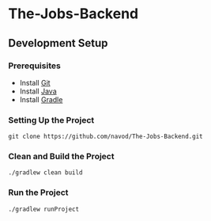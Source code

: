 # The-Jobs-Backend

## Development Setup

### Prerequisites

- Install [Git](https://git-scm.com/downloads)
- Install [Java](https://openjdk.org/install/)
- Install [Gradle](https://gradle.org/install/)

### Setting Up the Project

```shell
git clone https://github.com/navod/The-Jobs-Backend.git
```

### Clean and Build the Project

```shell
./gradlew clean build
```

### Run the Project

```shell
./gradlew runProject
```
